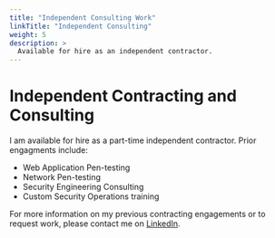 ```yaml
---
title: "Independent Consulting Work"
linkTitle: "Independent Consulting"
weight: 5
description: >
  Available for hire as an independent contractor.
---
```


# Independent Contracting and Consulting

I am available for hire as a part-time independent contractor. Prior engagments include:
- Web Application Pen-testing
- Network Pen-testing
- Security Engineering Consulting
- Custom Security Operations training

For more information on my previous contracting engagements or to request work, please contact me on [LinkedIn](https://www.linkedin.com/in/brandondevault/).